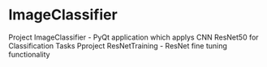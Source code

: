 # ImageClassifier

Project ImageClassifier - PyQt application which applys CNN ResNet50 for Classification Tasks
Pproject ResNetTraining - ResNet fine tuning functionality
